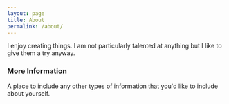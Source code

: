 ```yaml
---
layout: page
title: About
permalink: /about/
---
```


I enjoy creating things. I am not particularly talented at anything but I like to give them a try anyway. 

### More Information

A place to include any other types of information that you'd like to include about yourself.
